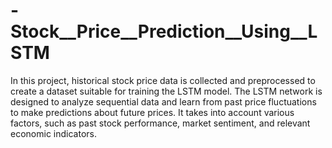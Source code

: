 # -Stock__Price__Prediction__Using__LSTM
In this project, historical stock price data is collected and preprocessed to create a dataset suitable for training the LSTM model. The LSTM network is designed to analyze sequential data and learn from past price fluctuations to make predictions about future prices. It takes into account various factors, such as past stock performance, market sentiment, and relevant economic indicators.
